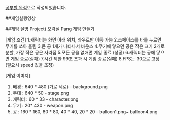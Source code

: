 [공부할 목적]("https://inf.run/vcdsz")으로 작성되었습니다.


##게임실행영상



##게임 설명
Project) 오락실 Pang 게임 만들기

[게임 조건]
1.캐릭터는 화면 아래 위치, 좌우로만 이동 가능
2.스페이스를 바를 누르면 무기를 쏘아 올림
3.큰 공 1개가 나타나서 바운스
4.무기에 닿으면 공은 작은 크기 2개로 분할, 가장 작은 공은 사라짐
5.모든 공을 없애면 게임 종료 (성공)
6.캐릭터는 공에 닿으면 게임 종료(실패)
7.시간 제한 99초 초과 시 게임 종료(실패)
8.FPS는 30으로 고정 (필요시 speed 값을 조정)

[게임 이미지]
1. 배경 : 640 * 480 (가로 세로) - background.png
2. 무대 : 640 * 50 - stage.png
3. 캐릭터 : 60 * 33 - character.png
4. 무기 : 20* 430 - weapon.png
5. 공 : 160 * 160, 80 * 80, 40 * 40, 20 * 20 - balloon1.png~ balloon4.png


